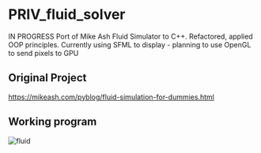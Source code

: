 # PRIV_fluid_solver
IN PROGRESS
Port of Mike Ash Fluid Simulator to C++. Refactored, applied OOP principles. Currently using SFML to display - planning to use OpenGL to send pixels to GPU
## Original Project
https://mikeash.com/pyblog/fluid-simulation-for-dummies.html

## Working program
![fluid](https://user-images.githubusercontent.com/46877317/84079129-57400700-a9da-11ea-8e7d-46f2c50bed64.gif)

